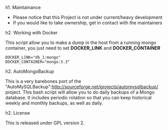 h1. Maintainance

* Please notice that this Project is not under current/heavy development
* If you would like to take ownership, get in contact with the maintainers

h2. Working with Docker

This script allow you to make a dump in the host from a running mongo container, you just need to set __DOCKER_LINK__ and __DOCKER_CONTAINER__

```
DOCKER_LINK="db_1:mongo"
DOCKER_CONTAINER="mongo:3.3"
```

h2. AutoMongoBackup

This is a very barebones port of the "AutoMySQLBackup":http://sourceforge.net/projects/automysqlbackup/ project. This bash script will allow you to do daily backups of a Mongo database. It includes periodic rotation so that you can keep historical weekly and monthly backups, as well as daily.

h2. License

This is released under GPL version 2.
